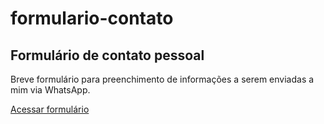 # formulario-contato

<h2>Formulário de contato pessoal</h2>

<p>Breve formulário para preenchimento de informações a serem enviadas a mim via WhatsApp.</p>

<a href="http://sistemas.amosc.org.br/formulario-contato/" target="_blank">Acessar formulário</a>
